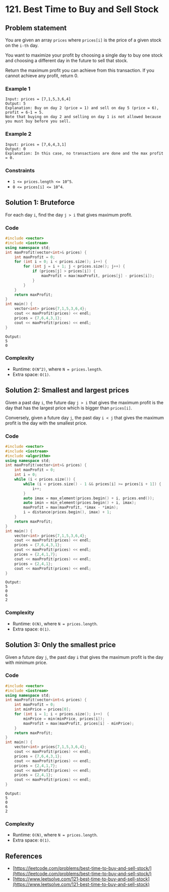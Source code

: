 # 121. Best Time to Buy and Sell Stock

## Problem statement

You are given an array `prices` where `prices[i]` is the price of a given stock on the `i-th` day.

You want to maximize your profit by choosing a single day to buy one stock and choosing a different day in the future to sell that stock.

Return the maximum profit you can achieve from this transaction. If you cannot achieve any profit, return 0.

### Example 1
```plain
Input: prices = [7,1,5,3,6,4]
Output: 5
Explanation: Buy on day 2 (price = 1) and sell on day 5 (price = 6), profit = 6-1 = 5.
Note that buying on day 2 and selling on day 1 is not allowed because you must buy before you sell.
```
### Example 2
```plain
Input: prices = [7,6,4,3,1]
Output: 0
Explanation: In this case, no transactions are done and the max profit = 0.
``` 

### Constraints

* `1 <= prices.length <= 10^5`.
* `0 <= prices[i] <= 10^4`.

## Solution 1: Bruteforce

For each day `i`, find the day `j > i` that gives maximum profit.

### Code
```cpp
#include <vector>
#include <iostream>
using namespace std;
int maxProfit(vector<int>& prices) {
    int maxProfit = 0;
    for (int i = 0; i < prices.size(); i++) {        
        for (int j = i + 1; j < prices.size(); j++) {
            if (prices[j] > prices[i]) {
                maxProfit = max(maxProfit, prices[j] - prices[i]);
            }
        }
    }
    return maxProfit;
}
int main() {
    vector<int> prices{7,1,5,3,6,4};
    cout << maxProfit(prices) << endl;
    prices = {7,6,4,3,1};
    cout << maxProfit(prices) << endl;
}
```
```plain
Output:
5
0
```
### Complexity
* Runtime: `O(N^2)`, where `N = prices.length`.
* Extra space: `O(1)`.

## Solution 2: Smallest and largest prices

Given a past day `i`, the future day `j > i` that gives the maximum profit is the day that has the largest price which is bigger than `prices[i]`.

Conversely, given a future day `j`, the past day `i < j` that gives the maximum profit is the day with the smallest price.

### Code
```cpp
#include <vector>
#include <iostream>
#include <algorithm>
using namespace std;
int maxProfit(vector<int>& prices) {
    int maxProfit = 0;
    int i = 0;
    while (i < prices.size()) {
        while (i < prices.size() - 1 && prices[i] >= prices[i + 1]) {
            i++;
        }
        auto imax = max_element(prices.begin() + i, prices.end());
        auto imin = min_element(prices.begin() + i, imax);
        maxProfit = max(maxProfit, *imax - *imin);
        i = distance(prices.begin(), imax) + 1;
    }
    return maxProfit;
}
int main() {
    vector<int> prices{7,1,5,3,6,4};
    cout << maxProfit(prices) << endl;
    prices = {7,6,4,3,1};
    cout << maxProfit(prices) << endl;
    prices = {2,4,1,7};
    cout << maxProfit(prices) << endl;
    prices = {2,4,1};
    cout << maxProfit(prices) << endl;
}
```
```plain
Output:
5
0
6
2
```

### Complexity
* Runtime: `O(N)`, where `N = prices.length`.
* Extra space: `O(1)`.

## Solution 3: Only the smallest price

Given a future day `j`, the past day `i` that gives the maximum profit is the day with minimum price.

### Code
```cpp
#include <vector>
#include <iostream>
using namespace std;
int maxProfit(vector<int>& prices) {
    int maxProfit = 0;
    int minPrice = prices[0];
    for (int i = 1; i < prices.size(); i++)  {
        minPrice = min(minPrice, prices[i]);
        maxProfit = max(maxProfit, prices[i] - minPrice);
    }
    return maxProfit;
}
int main() {
    vector<int> prices{7,1,5,3,6,4};
    cout << maxProfit(prices) << endl;
    prices = {7,6,4,3,1};
    cout << maxProfit(prices) << endl;
    prices = {2,4,1,7};
    cout << maxProfit(prices) << endl;
    prices = {2,4,1};
    cout << maxProfit(prices) << endl;
}
```
```plain
Output:
5
0
6
2
```
### Complexity
* Runtime: `O(N)`, where `N = prices.length`.
* Extra space: `O(1)`.

## References
* [https://leetcode.com/problems/best-time-to-buy-and-sell-stock/](https://leetcode.com/problems/best-time-to-buy-and-sell-stock/)
* [https://www.leetsolve.com/121-best-time-to-buy-and-sell-stock](https://www.leetsolve.com/121-best-time-to-buy-and-sell-stock)